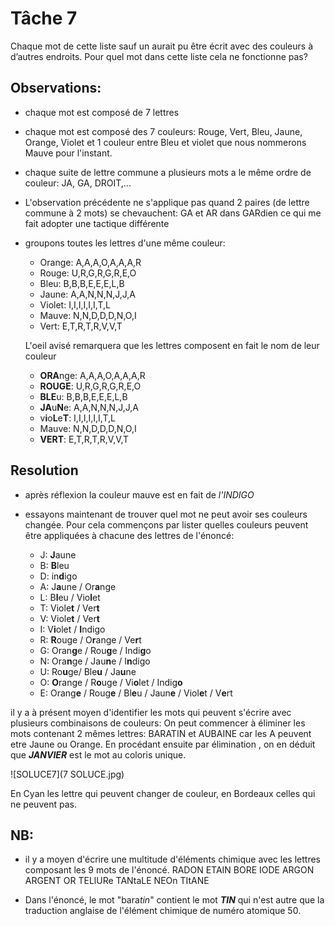# Tâche 7

Chaque mot de cette liste sauf un aurait pu être écrit avec des couleurs à d’autres endroits.
Pour quel mot dans cette liste cela ne fonctionne pas?

## Observations:
* chaque mot est composé de 7 lettres
* chaque mot est composé des 7 couleurs: Rouge, Vert, Bleu, Jaune, Orange, Violet et 1 couleur entre Bleu et violet que nous nommerons Mauve pour l'instant.
* chaque suite de lettre commune a plusieurs mots a le même ordre de couleur: JA, GA, DROIT,...
* L'observation précédente ne s'applique pas quand 2 paires (de lettre commune à 2 mots) se chevauchent: GA et AR dans GARdien ce qui me fait adopter une tactique différente
* groupons toutes les lettres d'une même couleur:
  * Orange: A,A,A,O,A,A,A,R
  * Rouge: U,R,G,R,G,R,E,O
  * Bleu: B,B,B,E,E,E,L,B
  * Jaune: A,A,N,N,N,J,J,A
  * Violet: I,I,I,I,I,I,T,L
  * Mauve: N,N,D,D,D,N,O,I
  * Vert: E,T,R,T,R,V,V,T
  
  L'oeil avisé remarquera que les lettres composent en fait le nom de leur couleur
  
  * **ORA**nge: A,A,A,O,A,A,A,R
  * **ROUGE**: U,R,G,R,G,R,E,O
  * **BLE**u: B,B,B,E,E,E,L,B
  * **JA**u**N**e: A,A,N,N,N,J,J,A
  * v**i**o**L**e**T**: I,I,I,I,I,I,T,L
  * Mauve: N,N,D,D,D,N,O,I
  * **VERT**: E,T,R,T,R,V,V,T 

## Resolution

* après réflexion la couleur mauve est en fait de *l'INDIGO*

* essayons maintenant de trouver quel mot ne peut avoir ses couleurs changée. Pour cela commençons par lister quelles couleurs peuvent être appliquées à chacune des lettres de l'énoncé:
  * J: **J**aune
  * B: **B**leu
  * D: in**d**igo
  * A: J**a**une / Or**a**nge
  * L: B**l**eu / Vio**l**et
  * T: Viole**t** / Ver**t**
  * V: Viole**t** / Ver**t**
  * I: V**i**olet / **I**ndigo 
  * R: **R**ouge / O**r**ange / Ve**r**t
  * G: Oran**g**e / Rou**g**e / Indi**g**o
  * N: Ora**n**ge / Jau**n**e / I**n**digo
  * U: Ro**u**ge/ Ble**u** / Ja**u**ne
  * O: **O**range / R**o**uge / Vi**o**let / Indig**o**
  * E: Orang**e** / Roug**e** / Bl**e**u / Jaun**e** / Viol**e**t / V**e**rt

il y a à présent moyen d'identifier les mots qui peuvent s'écrire avec plusieurs combinaisons de couleurs:
On peut commencer à éliminer les mots contenant 2 mêmes lettres: BARATIN et AUBAINE car les A peuvent etre Jaune ou Orange.
En procédant ensuite par élimination , on en déduit que ***JANVIER*** est le mot au coloris unique.
  
![SOLUCE7](7 SOLUCE.jpg)

En Cyan les lettre qui peuvent changer de couleur, en Bordeaux celles qui ne peuvent pas.

## NB: 
* il y a moyen d'écrire une multitude d'éléments chimique avec les lettres composant les 9 mots de l'énoncé.
RADON
ETAIN
BORE
IODE
ARGON
ARGENT
OR
TELlURe
TANtaLE
NEOn
TItANE

* Dans l'énoncé, le mot "bara*tin*" contient le mot ***TIN*** qui n'est autre que la traduction anglaise de l'élément chimique de numéro atomique 50.
